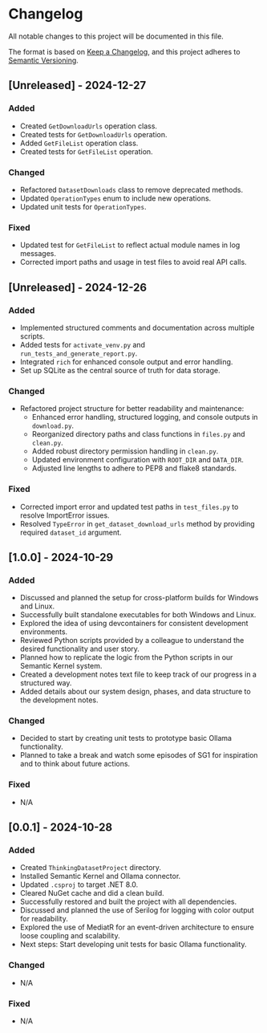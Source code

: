 # Changelog

All notable changes to this project will be documented in this file.

The format is based on [Keep a Changelog](https://keepachangelog.com/en/1.0.0/), and this project adheres to [Semantic Versioning](https://semver.org/spec/v2.0.0.html).

## [Unreleased] - 2024-12-27

### Added
- Created `GetDownloadUrls` operation class.
- Created tests for `GetDownloadUrls` operation.
- Added `GetFileList` operation class.
- Created tests for `GetFileList` operation.

### Changed
- Refactored `DatasetDownloads` class to remove deprecated methods.
- Updated `OperationTypes` enum to include new operations.
- Updated unit tests for `OperationTypes`.

### Fixed
- Updated test for `GetFileList` to reflect actual module names in log messages.
- Corrected import paths and usage in test files to avoid real API calls.

## [Unreleased] - 2024-12-26

### Added
- Implemented structured comments and documentation across multiple scripts.
- Added tests for `activate_venv.py` and `run_tests_and_generate_report.py`.
- Integrated `rich` for enhanced console output and error handling.
- Set up SQLite as the central source of truth for data storage.

### Changed
- Refactored project structure for better readability and maintenance:
  - Enhanced error handling, structured logging, and console outputs in `download.py`.
  - Reorganized directory paths and class functions in `files.py` and `clean.py`.
  - Added robust directory permission handling in `clean.py`.
  - Updated environment configuration with `ROOT_DIR` and `DATA_DIR`.
  - Adjusted line lengths to adhere to PEP8 and flake8 standards.

### Fixed
- Corrected import error and updated test paths in `test_files.py` to resolve ImportError issues.
- Resolved `TypeError` in `get_dataset_download_urls` method by providing required `dataset_id` argument.

## [1.0.0] - 2024-10-29

### Added
- Discussed and planned the setup for cross-platform builds for Windows and Linux.
- Successfully built standalone executables for both Windows and Linux.
- Explored the idea of using devcontainers for consistent development environments.
- Reviewed Python scripts provided by a colleague to understand the desired functionality and user story.
- Planned how to replicate the logic from the Python scripts in our Semantic Kernel system.
- Created a development notes text file to keep track of our progress in a structured way.
- Added details about our system design, phases, and data structure to the development notes.

### Changed
- Decided to start by creating unit tests to prototype basic Ollama functionality.
- Planned to take a break and watch some episodes of SG1 for inspiration and to think about future actions.

### Fixed
- N/A

## [0.0.1] - 2024-10-28

### Added
- Created `ThinkingDatasetProject` directory.
- Installed Semantic Kernel and Ollama connector.
- Updated `.csproj` to target .NET 8.0.
- Cleared NuGet cache and did a clean build.
- Successfully restored and built the project with all dependencies.
- Discussed and planned the use of Serilog for logging with color output for readability.
- Explored the use of MediatR for an event-driven architecture to ensure loose coupling and scalability.
- Next steps: Start developing unit tests for basic Ollama functionality.

### Changed
- N/A

### Fixed
- N/A
